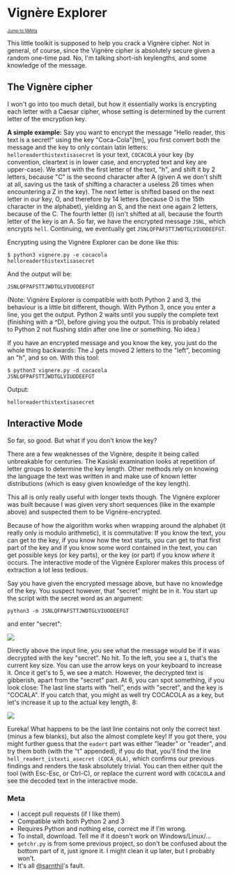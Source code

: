 # Vignère Explorer

<sup><sup><a href="#meta">Jump to §Meta</a></sup></sup>

This little toolkit is supposed to help you crack a Vignère cipher. Not in general, of course, since the Vignère cipher is absolutely secure given a random one-time pad. No, I'm talking short-ish keylengths, and some knowledge of the message.

## The Vignère cipher

I won't go into too much detail, but how it essentially works is encrypting each letter with a Caesar cipher, whose setting is determined by the current letter of the encryption key.

**A simple example:**
Say you want to encrypt the message "Hello reader, this text is a secret!" using the key "Coca-Cola"[tm], you first convert both the message and the key to only contain latin letters: `helloreaderthistextisasecret` is your text, `COCACOLA` your key (by convention, cleartext is in lower case, and encrypted text and key are upper-case). We start with the first letter of the text, "h", and shift it by 2 letters, because "C" is the second character after A (given A we don't shift at all, saving us the task of shifting a character a useless 26 times when encountering a Z in the key). The next letter is shifted based on the next letter in our key, O, and therefore by 14 letters (because O is the 15th character in the alphabet), yielding an S, and the next one again 2 letters, because of the C. The fourth letter (l) isn't shifted at all, because the fourth letter of the key is an A. So far, we have the encrypted message `JSNL`, which encrypts `hell`. Continuing, we eventually get `JSNLQFPAFSTTJWDTGLVIUODEEFGT`.

Encrypting using the Vignère Explorer can be done like this:

    $ python3 vignere.py -e cocacola
    helloreaderthistextisasecret

And the output will be:

    JSNLQFPAFSTTJWDTGLVIUODEEFGT

(Note: Vignère Explorer is compatible with both Python 2 and 3, the behaviour is a little bit different, though. With Python 3, once you enter a line, you get the output. Python 2 waits until you supply the complete text (finishing with a ^D), before giving you the output. This is probably related to Python 2 not flushing stdin after one line or something. No idea.)

If you have an encrypted message and you know the key, you just do the whole thing backwards: The J gets moved 2 letters to the "left", becoming an "h", and so on. With this tool:

    $ python3 vignere.py -d cocacola
    JSNLQFPAFSTTJWDTGLVIUODEEFGT

Output:

    helloreaderthistextisasecret

## Interactive Mode
So far, so good. But what if you don't know the key?

There are a few weaknesses of the Vignère, despite it being called unbreakable for centuries. The Kasiski examination looks at repetition of letter groups to determine the key length. Other methods rely on knowing the language the text was written in and make use of known letter distributions (which is easy given knowledge of the key length).

This all is only really useful with longer texts though. The Vignère explorer was built because I was given very short sequences (like in the example above) and suspected them to be Vignère-encrypted.

Because of how the algorithm works when wrapping around the alphabet (it really only is modulo arithmetic), it is commutative: If you know the text, you can get to the key, if you know how the text starts, you can get to that first part of the key and if you know some word contained in the text, you can get possible keys (or key parts), or the key (or part) if you know *where* it occurs. The interactive mode of the Vignère Explorer makes this process of extraction a lot less tedious.

Say you have given the encrypted message above, but have no knowledge of the key. You suspect however, that "secret" might be in it.
You start up the script with the secret word as an argument:

    python3 -m JSNLQFPAFSTTJWDTGLVIUODEEFGT

and enter "secret":

![](https://i.imgur.com/9ECucoE.png)

Directly above the input line, you see what the message would be if it was decrypted with the key "secret". No hit. To the left, you see a `1`, that's the current key size. You can use the arrow keys on your keyboard to increase it. Once it get's to 5, we see a match. However, the decrypted text is gibberish, apart from the "secret" part. At 6, you can spot something, if you look close: The last line starts with "hell", ends with "secret", and the key is "COCALA". If you catch that, you might as well try COCACOLA as a key, but let's increase it up to the actual key length, 8:

![](http://i.imgur.com/uAqRE1A.png)

Eureka! What happens to be the last line contains not only the correct text (minus a few blanks), but also the almost complete key! If you got there, you might further guess that the `eadert` part was either "leader" or "reader", and try them both (with the "t" appended), if you do that, you'll find the line `hell_readert_istexti_asecret (COCA_OLA)`, which confirms our previous findings and renders the task absolutely trivial. You can then either quit the tool (with Esc-Esc, or Ctrl-C), or replace the current word with `COCACOLA` and see the decoded text in the interactive mode.

### Meta
- I accept pull requests (if I like them)
- Compatible with both Python 2 and 3
- Requires Python and nothing else, correct me if I'm wrong.
- To install, download. Tell me if it doesn't work on Windows/Linux/...
- `getchr.py` is from some previous project, so don't be confused about the bottom part of it, just ignore it. I might clean it up later, but I probably won't.
- It's all [@sarnthil](https://twitter.com/sarnthil)'s fault.
